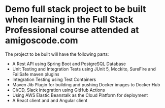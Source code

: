 # Demo full stack project to be built when learning in the Full Stack Professional course attended at amigoscode.com

The project to be built will have the following parts:
- A Rest API using Spring Boot and PostgreSQL Database
- Unit Testing and Integration Tests using JUnit 5, Mockito, SureFire and FailSafe maven plugins
- Integration Testing using Test Containers
- Maven Jib Plugin for building and pushing Docker images to Docker Hub
- CI/CD, Slack integration using GitHub Actions
- Using AWS Elastic Beanstalk as the Cloud Platform for deployment
- A React client and and Angular client
